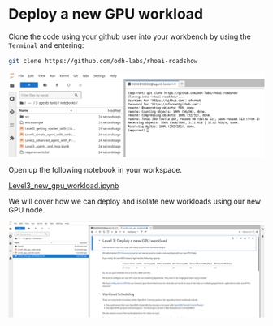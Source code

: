 # Deploy a new GPU workload

Clone the code using your github user into your workbench by using the `Terminal` and entering:

```bash
git clone https://github.com/odh-labs/rhoai-roadshow
```

![images/clone-code.png](images/clone-code.png)

Open up the following notebook in your workspace.

<a href="https://github.com/odh-labs/rhoai-roadshow/blob/main/site/docs/5-gpuaas/notebooks/Level3_new_gpu_workload.ipynb" target="_blank">Level3_new_gpu_workload.ipynb</a>

We will cover how we can deploy and isolate new workloads using our new GPU node.

![images/level3-new-gpu-workload.png](images/level3-new-gpu-workload.png)
